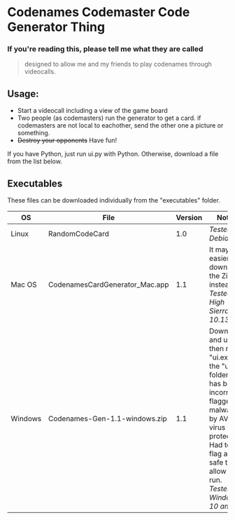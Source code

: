 

# Codenames Codemaster Code Generator Thing
### If you're reading this, please tell me what they are called 


> designed to allow me and my friends to play codenames through videocalls.

## Usage:

- Start a videocall including a view of the game board
- Two people (as codemasters) run the generator to get a card. if codemasters are not local to eachother, send the other one a picture or something.
- ~~Destroy your opponents~~ Have fun!

If you have Python, just run ui.py with Python. Otherwise, download a file from the list below.

## Executables

These files can be downloaded individually from the "executables" folder.

| OS | File | Version | Notes |
| ------ | ------ | ------ | ------ |
| Linux | RandomCodeCard | 1.0 | *Tested on Debian 9* |
| Mac OS | CodenamesCardGenerator_Mac.app | 1.1 | It may be easier to download the Zip instead. *Tested on High Sierra 10.13.6*|
| Windows | Codenames-Gen-1.1-windows.zip | 1.1 | Download and unzip, then run "ui.exe" in the "ui" folder. File has been incorrectly flagged as malware by AVG virus protection. Had to flag as safe to allow it to run. *Tested on Windows 10 and 7* |

